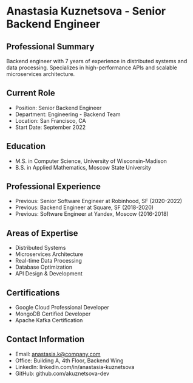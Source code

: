 # Anastasia Kuznetsova - Senior Backend Engineer

## Professional Summary
Backend engineer with 7 years of experience in distributed systems and data processing. Specializes in high-performance APIs and scalable microservices architecture.

## Current Role
- Position: Senior Backend Engineer
- Department: Engineering - Backend Team
- Location: San Francisco, CA
- Start Date: September 2022

## Education
- M.S. in Computer Science, University of Wisconsin-Madison
- B.S. in Applied Mathematics, Moscow State University

## Professional Experience
- Previous: Senior Software Engineer at Robinhood, SF (2020-2022)
- Previous: Backend Engineer at Square, SF (2018-2020)
- Previous: Software Engineer at Yandex, Moscow (2016-2018)

## Areas of Expertise
- Distributed Systems
- Microservices Architecture
- Real-time Data Processing
- Database Optimization
- API Design & Development

## Certifications
- Google Cloud Professional Developer
- MongoDB Certified Developer
- Apache Kafka Certification

## Contact Information
- Email: anastasia.k@company.com
- Office: Building A, 4th Floor, Backend Wing
- LinkedIn: linkedin.com/in/anastasia-kuznetsova
- GitHub: github.com/akuznetsova-dev 